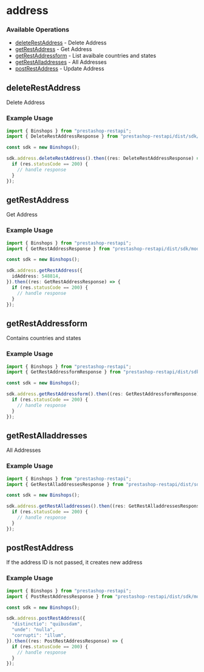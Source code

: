 # address

### Available Operations

* [deleteRestAddress](#deleterestaddress) - Delete Address
* [getRestAddress](#getrestaddress) - Get Address
* [getRestAddressform](#getrestaddressform) - List avaibale countries and states
* [getRestAlladdresses](#getrestalladdresses) - All Addresses
* [postRestAddress](#postrestaddress) - Update Address

## deleteRestAddress

Delete Address

### Example Usage

```typescript
import { Binshops } from "prestashop-restapi";
import { DeleteRestAddressResponse } from "prestashop-restapi/dist/sdk/models/operations";

const sdk = new Binshops();

sdk.address.deleteRestAddress().then((res: DeleteRestAddressResponse) => {
  if (res.statusCode == 200) {
    // handle response
  }
});
```

## getRestAddress

Get Address

### Example Usage

```typescript
import { Binshops } from "prestashop-restapi";
import { GetRestAddressResponse } from "prestashop-restapi/dist/sdk/models/operations";

const sdk = new Binshops();

sdk.address.getRestAddress({
  idAddress: 548814,
}).then((res: GetRestAddressResponse) => {
  if (res.statusCode == 200) {
    // handle response
  }
});
```

## getRestAddressform

Contains countries and states

### Example Usage

```typescript
import { Binshops } from "prestashop-restapi";
import { GetRestAddressformResponse } from "prestashop-restapi/dist/sdk/models/operations";

const sdk = new Binshops();

sdk.address.getRestAddressform().then((res: GetRestAddressformResponse) => {
  if (res.statusCode == 200) {
    // handle response
  }
});
```

## getRestAlladdresses

All Addresses

### Example Usage

```typescript
import { Binshops } from "prestashop-restapi";
import { GetRestAlladdressesResponse } from "prestashop-restapi/dist/sdk/models/operations";

const sdk = new Binshops();

sdk.address.getRestAlladdresses().then((res: GetRestAlladdressesResponse) => {
  if (res.statusCode == 200) {
    // handle response
  }
});
```

## postRestAddress

If the address ID is not passed, it creates new address

### Example Usage

```typescript
import { Binshops } from "prestashop-restapi";
import { PostRestAddressResponse } from "prestashop-restapi/dist/sdk/models/operations";

const sdk = new Binshops();

sdk.address.postRestAddress({
  "distinctio": "quibusdam",
  "unde": "nulla",
  "corrupti": "illum",
}).then((res: PostRestAddressResponse) => {
  if (res.statusCode == 200) {
    // handle response
  }
});
```
